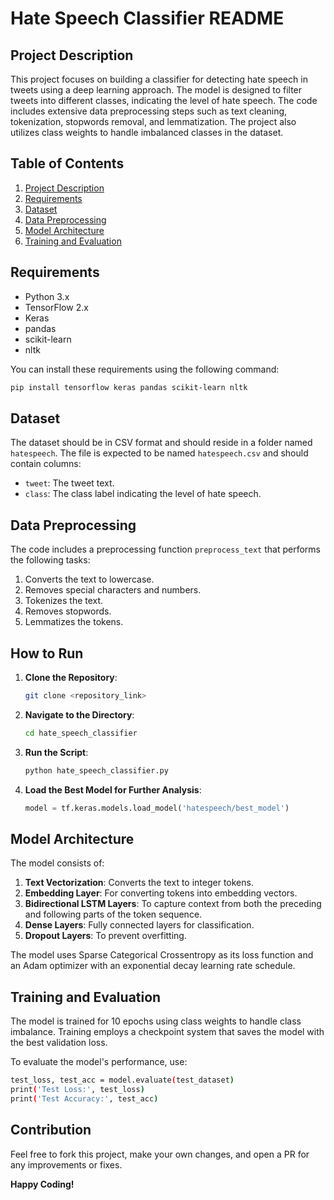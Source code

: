 # Hate Speech Classifier README

## Project Description

This project focuses on building a classifier for detecting hate speech in tweets using a deep learning approach. The model is designed to filter tweets into different classes, indicating the level of hate speech. The code includes extensive data preprocessing steps such as text cleaning, tokenization, stopwords removal, and lemmatization. The project also utilizes class weights to handle imbalanced classes in the dataset.

## Table of Contents

1. [Project Description](#project-description)
2. [Requirements](#requirements)
3. [Dataset](#dataset)
4. [Data Preprocessing](#data-preprocessing)
5. [Model Architecture](#model-architecture)
6. [Training and Evaluation](#training-and-evaluation)

## Requirements

- Python 3.x
- TensorFlow 2.x
- Keras
- pandas
- scikit-learn
- nltk

You can install these requirements using the following command:

```bash
pip install tensorflow keras pandas scikit-learn nltk
```

## Dataset

The dataset should be in CSV format and should reside in a folder named `hatespeech`. The file is expected to be named `hatespeech.csv` and should contain columns:
- `tweet`: The tweet text.
- `class`: The class label indicating the level of hate speech.

## Data Preprocessing

The code includes a preprocessing function `preprocess_text` that performs the following tasks:

1. Converts the text to lowercase.
2. Removes special characters and numbers.
3. Tokenizes the text.
4. Removes stopwords.
5. Lemmatizes the tokens.

## How to Run

1. **Clone the Repository**:
    ```bash
    git clone <repository_link>
    ```

2. **Navigate to the Directory**:
    ```bash
    cd hate_speech_classifier
    ```

3. **Run the Script**:
    ```bash
    python hate_speech_classifier.py
    ```

4. **Load the Best Model for Further Analysis**:
    ```python
    model = tf.keras.models.load_model('hatespeech/best_model')
    ```

## Model Architecture

The model consists of:

1. **Text Vectorization**: Converts the text to integer tokens.
2. **Embedding Layer**: For converting tokens into embedding vectors.
3. **Bidirectional LSTM Layers**: To capture context from both the preceding and following parts of the token sequence.
4. **Dense Layers**: Fully connected layers for classification.
5. **Dropout Layers**: To prevent overfitting.

The model uses Sparse Categorical Crossentropy as its loss function and an Adam optimizer with an exponential decay learning rate schedule.

## Training and Evaluation

The model is trained for 10 epochs using class weights to handle class imbalance. Training employs a checkpoint system that saves the model with the best validation loss.

To evaluate the model's performance, use:

```bash
test_loss, test_acc = model.evaluate(test_dataset)
print('Test Loss:', test_loss)
print('Test Accuracy:', test_acc)
```

## Contribution

Feel free to fork this project, make your own changes, and open a PR for any improvements or fixes.

**Happy Coding!**
